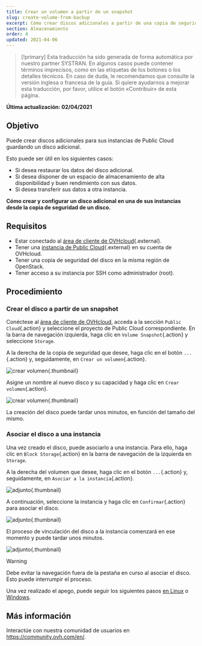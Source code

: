 ```yaml
---
title: Crear un volumen a partir de un snapshot
slug: create-volume-from-backup
excerpt: Cómo crear discos adicionales a partir de una copia de seguridad de un disco adicional
section: Almacenamiento
order: 4
updated: 2021-04-06
---
```


> [!primary]
> Esta traducción ha sido generada de forma automática por nuestro partner SYSTRAN. En algunos casos puede contener términos imprecisos, como en las etiquetas de los botones o los detalles técnicos. En caso de duda, le recomendamos que consulte la versión inglesa o francesa de la guía. Si quiere ayudarnos a mejorar esta traducción, por favor, utilice el botón «Contribuir» de esta página.
> 

**Última actualización: 02/04/2021**

## Objetivo

Puede crear discos adicionales para sus instancias de Public Cloud guardando un disco adicional.

Esto puede ser útil en los siguientes casos:

- Si desea restaurar los datos del disco adicional.
- Si desea disponer de un espacio de almacenamiento de alta disponibilidad y buen rendimiento con sus datos.
- Si desea transferir sus datos a otra instancia.

**Cómo crear y configurar un disco adicional en una de sus instancias desde la copia de seguridad de un disco.**

## Requisitos

- Estar conectado al [área de cliente de OVHcloud](https://www.ovh.com/auth/?action=gotomanager&from=https://www.ovh.es/&ovhSubsidiary=es){.external}.
- Tener una [instancia de Public Cloud](https://www.ovhcloud.com/es-es/public-cloud/){.external} en su cuenta de OVHcloud.
- Tener una copia de seguridad del disco en la misma región de OpenStack.
- Tener acceso a su instancia por SSH como administrador (root).

## Procedimiento

### Crear el disco a partir de un snapshot

Conéctese al [área de cliente de OVHcloud](https://www.ovh.com/auth/?action=gotomanager&from=https://www.ovh.es/&ovhSubsidiary=es), acceda a la sección `Public Cloud`{.action} y seleccione el proyecto de Public Cloud correspondiente. En la barra de navegación izquierda, haga clic en `Volume Snapshot`{.action} y seleccione `Storage`.

A la derecha de la copia de seguridad que desee, haga clic en el botón `...`{.action} y, seguidamente, en `Crear un volumen`{.action}.

![crear volumen](images/volume01.png){.thumbnail}

Asigne un nombre al nuevo disco y su capacidad y haga clic en `Crear volumen`{.action}.

![crear volumen](images/volume02.png){.thumbnail}

La creación del disco puede tardar unos minutos, en función del tamaño del mismo.

### Asociar el disco a una instancia

Una vez creado el disco, puede asociarlo a una instancia. Para ello, haga clic en `Block Storage`{.action} en la barra de navegación de la izquierda en `Storage`.

A la derecha del volumen que desee, haga clic en el botón `...`{.action} y, seguidamente, en `Asociar a la instancia`{.action}.

![adjunto](images/volume03.png){.thumbnail}

A continuación, seleccione la instancia y haga clic en `Confirmar`{.action} para asociar el disco.

![adjunto](images/volume04.png){.thumbnail}

El proceso de vinculación del disco a la instancia comenzará en ese momento y puede tardar unos minutos.

![adjunto](images/volume05.png){.thumbnail}

> [!warning]
Debe evitar la navegación fuera de la pestaña en curso al asociar el disco. Esto puede interrumpir el proceso.
>

Una vez realizado el apego, puede seguir los siguientes pasos [en Linux](../crear_y_configurar_un_disco_adicional_en_una_instancia/#con-linux) o [Windows](../crear_y_configurar_un_disco_adicional_en_una_instancia/#con-windows).

## Más información

Interactúe con nuestra comunidad de usuarios en <https://community.ovh.com/en/>.
